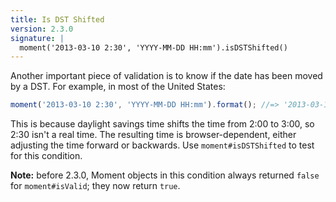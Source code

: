 ```yaml
---
title: Is DST Shifted
version: 2.3.0
signature: |
  moment('2013-03-10 2:30', 'YYYY-MM-DD HH:mm').isDSTShifted()
---
```



Another important piece of validation is to know if the date has been moved by a DST. For example, in most of the United States:

```javascript
moment('2013-03-10 2:30', 'YYYY-MM-DD HH:mm').format(); //=> '2013-03-10T01:30:00-05:00'
```

This is because daylight savings time shifts the time from 2:00 to 3:00, so 2:30 isn't a real time. The resulting time is browser-dependent, either adjusting the time forward or backwards. Use `moment#isDSTShifted` to test for this condition.

**Note:** before 2.3.0, Moment objects in this condition always returned `false` for `moment#isValid`; they now return `true`.
